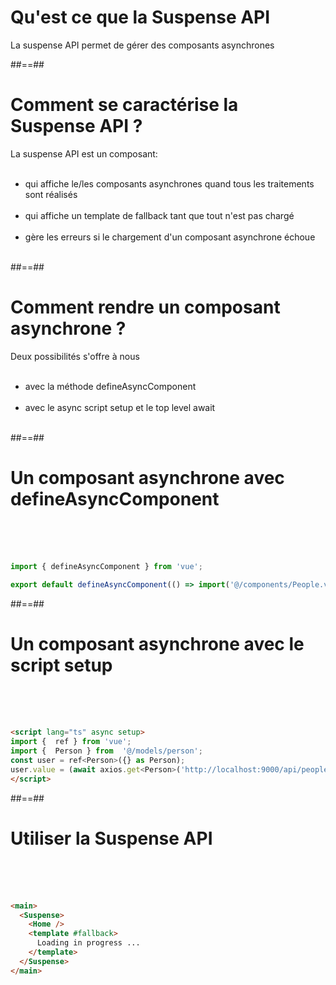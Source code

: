 <!-- .slide: class="sfeir-basic-slide"-->
# Qu'est ce que la Suspense API

La suspense API permet de gérer des composants asynchrones
<!-- .element: class="full-center important"-->

##==##

<!-- .slide: class="sfeir-basic-slide"-->
# Comment se caractérise la Suspense API ?

La suspense API est un composant: <br/><br/>
- qui affiche le/les composants asynchrones quand tous les traitements sont réalisés <br/><br/>
- qui affiche un template de fallback tant que tout n'est pas chargé <br/><br/>
- gère les erreurs si le chargement d'un composant asynchrone échoue <br/><br/>

##==##

<!-- .slide: class="sfeir-basic-slide"-->
# Comment rendre un composant asynchrone ?

Deux possibilités s'offre à nous <br/><br/>

- avec la méthode defineAsyncComponent <br/><br/>
- avec le async script setup et le top level await <br/><br/>

##==##

<!-- .slide: class="sfeir-basic-slide with-code inconsolata" -->
# Un composant asynchrone avec defineAsyncComponent

<br/><br/><br/>

```typescript
import { defineAsyncComponent } from 'vue';

export default defineAsyncComponent(() => import('@/components/People.vue'));
```
<!-- .element: class="big-code"-->

##==##

<!-- .slide: class="sfeir-basic-slide with-code inconsolata" -->
# Un composant asynchrone avec le script setup

<br/><br/><br/>

```html
<script lang="ts" async setup>
import {  ref } from 'vue';
import {  Person } from  '@/models/person';
const user = ref<Person>({} as Person);
user.value = (await axios.get<Person>('http://localhost:9000/api/people/1')).data;
</script>
```
<!-- .element: class="big-code"-->

##==##

<!-- .slide: class="sfeir-basic-slide with-code inconsolata"-->
# Utiliser la Suspense API
<br/><br/><br/>

```html
<main>
  <Suspense>
    <Home />
    <template #fallback>
      Loading in progress ...
    </template>
  </Suspense>
</main>
```
<!-- .element: class="big-code"-->
